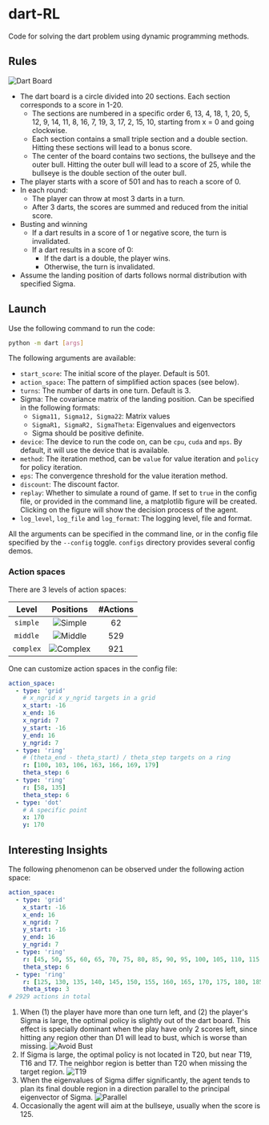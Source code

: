 # dart-RL

Code for solving the dart problem using dynamic programming methods.

## Rules

![Dart Board](imgs/dart-board.png)

- The dart board is a circle divided into 20 sections. Each section corresponds to a score in 1-20.
    - The sections are numbered in a specific order 6, 13, 4, 18, 1, 20, 5, 12, 9, 14, 11, 8, 16, 7, 19, 3, 17, 2, 15, 10, starting from x = 0 and going clockwise.
    - Each section contains a small triple section and a double section. Hitting these sections will lead to a bonus score.
    - The center of the board contains two sections, the bullseye and the outer bull. Hitting the outer bull will lead to a score of 25, while the bullseye is the double section of the outer bull.
- The player starts with a score of 501 and has to reach a score of 0.
- In each round:
    - The player can throw at most 3 darts in a turn.
    - After 3 darts, the scores are summed and reduced from the initial score.
- Busting and winning
    - If a dart results in a score of 1 or negative score, the turn is invalidated.
    - If a dart results in a score of 0:
        - If the dart is a double, the player wins.
        - Otherwise, the turn is invalidated.
- Assume the landing position of darts follows normal distribution with specified Sigma.

## Launch

Use the following command to run the code:

```bash
python -m dart [args]
```

The following arguments are available:

- `start_score`: The initial score of the player. Default is 501.
- `action_space`: The pattern of simplified action spaces (see below).
- `turns`: The number of darts in one turn. Default is 3.
- Sigma: The covariance matrix of the landing position. Can be specified in the following formats:
    - `Sigma11, Sigma12, Sigma22`: Matrix values
    - `SigmaR1, SigmaR2, SigmaTheta`: Eigenvalues and eigenvectors
    - Sigma should be positive definite.
- `device`: The device to run the code on, can be `cpu`, `cuda` and `mps`. By default, it will use the device that is available.
- `method`: The iteration method, can be `value` for value iteration and `policy` for policy iteration.
- `eps`: The convergence threshold for the value iteration method.
- `discount`: The discount factor.
- `replay`: Whether to simulate a round of game. If set to `true` in the config file, or provided in the command line, a matplotlib figure will be created. Clicking on the figure will show the decision process of the agent.
- `log_level`, `log_file` and `log_format`: The logging level, file and format.

All the arguments can be specified in the command line, or in the config file specified by the `--config` toggle. `configs` directory provides several config demos.

### Action spaces

There are 3 levels of action spaces:

|Level|Positions|#Actions|
|:-:|:-:|:-:|
|`simple`|![Simple](imgs/dart-simple.png)|62|
|`middle`|![Middle](imgs/dart-middle.png)|529|
|`complex`|![Complex](imgs/dart-complex.png)|921|

One can customize action spaces in the config file:

```yaml
action_space:
  - type: 'grid'
    # x_ngrid x y_ngrid targets in a grid
    x_start: -16
    x_end: 16
    x_ngrid: 7
    y_start: -16
    y_end: 16
    y_ngrid: 7
  - type: 'ring'
    # (theta_end - theta_start) / theta_step targets on a ring
    r: [100, 103, 106, 163, 166, 169, 179]
    theta_step: 6
  - type: 'ring'
    r: [58, 135]
    theta_step: 6
  - type: 'dot'
    # A specific point
    x: 170
    y: 170
```

## Interesting Insights

The following phenomenon can be observed under the following action space:

```yaml
action_space:
  - type: 'grid'
    x_start: -16
    x_end: 16
    x_ngrid: 7
    y_start: -16
    y_end: 16
    y_ngrid: 7
  - type: 'ring'
    r: [45, 50, 55, 60, 65, 70, 75, 80, 85, 90, 95, 100, 105, 110, 115, 120]
    theta_step: 6
  - type: 'ring'
    r: [125, 130, 135, 140, 145, 150, 155, 160, 165, 170, 175, 180, 185, 190, 195, 200]
    theta_step: 3
# 2929 actions in total
```

1. When (1) the player have more than one turn left, and (2) the player's Sigma is large, the optimal policy is slightly out of the dart board. This effect is specially dominant when the play have only 2 scores left, since hitting any region other than D1 will lead to bust, which is worse than missing.
  ![Avoid Bust](imgs/dart-avoid-bust.png)
2. If Sigma is large, the optimal policy is not located in T20, but near T19, T16 and T7. The neighbor region is better than T20 when missing the target region.
  ![T19](imgs/dart-t19.png)
3. When the eigenvalues of Sigma differ significantly, the agent tends to plan its final double region in a direction parallel to the principal eigenvector of Sigma.
  ![Parallel](imgs/dart-parallel.png)
4. Occasionally the agent will aim at the bullseye, usually when the score is 125.